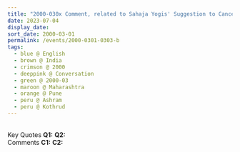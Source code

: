 ```yaml
---
title: "2000-030x Comment, related to Sahaja Yogis' Suggestion to Cancel Śhivarātri Pūjā, Maharashtra, India"
date: 2023-07-04
display_date: 
sort_date: 2000-03-01
permalink: /events/2000-0301-0303-b
tags:
  - blue @ English
  - brown @ India
  - crimson @ 2000
  - deeppink @ Conversation
  - green @ 2000-03
  - maroon @ Maharashtra
  - orange @ Pune  
  - peru @ Ashram
  - peru @ Kothrud  
---
```


<br>

<wave-list>
  <list-title color="DarkSeaGreen" width="55">Key Quotes</list-title>
  <list-item color="BlanchedAlmond" width="280"><b>Q1:</b> <i></i></list-item>
  <list-item color="Lavender" width="280"><b>Q2:</b> <i></i></list-item>
</wave-list>

<br>

<wave-list>
  <list-title color="DarkSeaGreen" width="55">Comments</list-title>
  <list-item color="BlanchedAlmond" width="280"><b>C1:</b> <i></i></list-item>
  <list-item color="Lavender" width="280"><b>C2:</b> <i></i></list-item>
</wave-list>